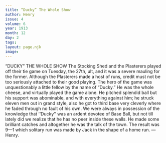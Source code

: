 ```yaml
---
title: “Ducky” The Whole Show
author: Henry
issue: 4
volume: 6
year: 1913
month: 12
day: 2
tags:
layout: page.njk
image:
---
```

“DUCKY” THE WHOLE SHOW The Stocking Shed and the Plasterers played off their tie game on Tuesday, the 27th, ult, and it was a severe mauling for the former. Although the Plasterers made a host of runs, credit must not be too seriously attached to their good playing.    The hero of the game was unquestionably a little fellow by the name of “Ducky.” He was the whole cheese, and virtually played the game alone. He pitched splendid ball but his support was abominable, and with everything against him; he struck eleven men out in grand style, also he got to third base very cleverly where he faded through no fault of his own. We were always in possession of the knowledge that ‘‘Ducky’’ was an ardent devotee of Base Ball, but not till lately did we realize that he has no peer inside these walls. He made some brilliant catches and altogether he was the talk of the town. The result was 9—1 which solitary run was made by Jack in the shape of a home run. —Henry. 
